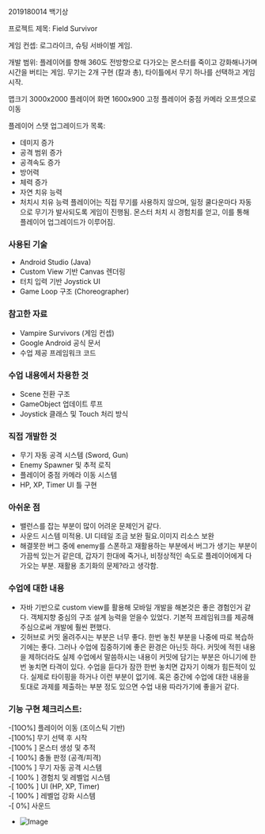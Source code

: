 2019180014 백기상

프로젝트 제목: Field Survivor

게임 컨셉: 로그라이크, 슈팅 서바이벌 게임.

개발 범위:
플레이어를 향해 360도 전방향으로 다가오는 몬스터를 죽이고 강화해나가며 시간을 버티는 게임.
무기는 2개 구현 (칼과 총), 타이틀에서 무기 하나를 선택하고 게임 시작.

맵크기 3000x2000
플레이어 화면 1600x900 고정
플레이어 중점 카메라 오프셋으로 이동 

플레이어 스탯 업그레이드가 목록:
- 데미지 증가
- 공격 범위 증가
- 공격속도 증가
- 방어력
- 체력 증가
- 자연 치유 능력
- 처치시 치유 능력
플레이어는 직접 무기를 사용하지 않으며, 일정 쿨다운마다 자동으로 무기가 발사되도록 게임이 진행됨.
몬스터 처치 시 경험치를 얻고, 이를 통해 플레이어 업그레이드가 이루어짐.

### 사용된 기술
- Android Studio (Java)
- Custom View 기반 Canvas 렌더링
- 터치 입력 기반 Joystick UI
- Game Loop 구조 (Choreographer)

### 참고한 자료
- Vampire Survivors (게임 컨셉)
- Google Android 공식 문서
- 수업 제공 프레임워크 코드

### 수업 내용에서 차용한 것
- Scene 전환 구조
- GameObject 업데이트 루프
- Joystick 클래스 및 Touch 처리 방식

### 직접 개발한 것
- 무기 자동 공격 시스템 (Sword, Gun)
- Enemy Spawner 및 추적 로직
- 플레이어 중점 카메라 이동 시스템
- HP, XP, Timer UI 틀 구현

### 아쉬운 점
- 밸런스를 잡는 부분이 많이 어려운 문제인거 같다.
- 사운드 시스템 미적용. UI 디테일 조금 보완 필요.이미지 리소스 보완
- 해결못한 버그 중에 enemy를 스폰하고 재활용하는 부분에서 버그가 생기는 부분이 가끔씩 있는거 같은데, 갑자기 한대에 죽거나, 비정상적인 속도로 플레이어에게 다가오는 부분. 재활용 초기화의 문제?라고 생각함.

### 수업에 대한 내용
- 자바 기반으로 custom view를 활용해 모바일 개발을 해본것은 좋은 경험인거 같다. 객체지향 중심의 구조 설계 능력을 얻을수 있었다. 기본적 프레임워크를 제공해 주심으로써 개발에 훨씬 편했다.
- 깃허브로 커밋 올려주시는 부분은 너무 좋다. 한번 놓친 부분을 나중에 따로 복습하기에는 좋다. 그러나 수업에 집중하기에 좋은 환경은 아닌듯 하다. 커밋에 적힌 내용을 제하더라도 실제 수업에서 말씀하시는 내용이 커밋에 담기는 부분은 아니기에 한번 놓치면 타격이 있다. 수업을 듣다가 잠깐 한번 놓치면 갑자기 이해가 힘든적이 있다. 실제로 타이핑을 하거나 이런 부분이 없기에. 혹은 중간에 수업에 대한 내용을 토대로 과제를 제출하는 부분 정도 있으면 수업 내용 따라가기에 좋을거 같다.


### 기능 구현 체크리스트:

-[10O%] 플레이어 이동 (조이스틱 기반)
<br/>
-[100%] 무기 선택 후 시작
<br/>
-[100% ] 몬스터 생성 및 추적
<br/>
-[ 100%] 충돌 판정 (공격/피격)
<br/>
-[100% ] 무기 자동 공격 시스템
<br/>
-[ 100% ] 경험치 및 레벨업 시스템
<br/>
-[ 100% ] UI (HP, XP, Timer)
<br/>
-[ 100% ] 레벨업 강화 시스템
<br/>
-[ 0%] 사운드
<br/>

- ![Image](https://github.com/user-attachments/assets/d32b30a6-3c15-4b17-ba72-97ed5aae6443)[](url)
